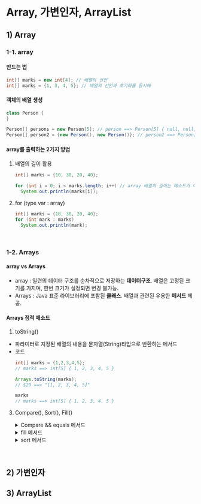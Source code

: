 # Array, 가변인자, ArrayList
## 1) Array

### 1-1. array
#### 만드는 법
``` java
int[] marks = new int[4]; // 배열의 선언
int[] marks = {1, 3, 4, 5}; // 배열의 선언과 초기화를 동시에
```
#### 객체의 배열 생성
``` java
class Person {
}

Person[] persons = new Person[5]; // person ==> Person[5] { null, null, null, null, null }
Person[] person2 = {new Person(), new Person()}; // person2 ==> Person[2] { Person@6f496d9f, Person@723279cf }
```
#### array를 출력하는 2가지 방법
1. 배열의 길이 활용
     ``` java
     int[] marks = {10, 30, 20, 40};
     
     for (int i = 0; i < marks.length; i++) // array 배열의 길이는 메소드가 아니고 속성
       System.out.println(marks[i]);
     ```
3. for (type var : array)
     ``` java
     int[] marks = {10, 30, 20, 40};
     for (int mark : marks)
       System.out.println(mark);
     ```
</br>

### 1-2. Arrays
#### array vs Arrays
- array : 일련의 데이터 구조를 순차적으로 저장하는 **데이터구조**. 배열은 고정된 크기를 가지며, 한번 크기가 설정되면 변경 불가능.
- Arrays : Java 표준 라이브러리에 포함된 **클래스**. 배열과 관련된 유용한 **메서드** 제공.
#### Arrays 정적 메소드
1. toString()
  - 파라미터로 지정된 배열의 내용을 문자열(String)타입으로 반환하는 메서드
  - 코드
    ``` java
    int[] marks = {1,2,3,4,5};
    // marks ==> int[5] { 1, 2, 3, 4, 5 }

    Arrays.toString(marks);
    // $29 ==> "[1, 2, 3, 4, 5]"

    marks
    // marks ==> int[5] { 1, 2, 3, 4, 5 }
    ```
3. Compare(), Sort(), Fill()
   <details>
     <summary>Compare && equals 메서드</summary>

      - Arrays.compare() 메서드 : </br>
          - input : 배열 2개, output : int형
          - 두 배열의 요소를 차례로 비교하면서, 처음으로 다른 요소를 만나면, 두 요소의 차이를 반환. 
          - 즉, 두 배열의 모든 요소가 같으면 0 반환, 첫 번째 배열이 두 번째 배열보다 작으면 음수를, 크면 양수를 반환. </br>
      - Arrays.equals() 메서드
          - input : 배열 2개, output : boolean
          - 두 배열의 길이와 요소가 동일하면 true, 그렇지 않으면 false
      - 코드 예제
        ``` java
        int[] arr1 = {1,2,3};
        int[] arr2 = {1,2,4};

        Arrays.compare(arr1, arr2); // -1 반환
        Arrays.equals(arr1, arr2); // false 반환
        ```
   </details>

   <details>
     <summary>fill 메서드</summary>

      - Arrays.fill() 메서드 : </br>
          - input : 배열 참조와 채울 값, output : void형
          - 배열의 모든 요소를 지정된 값을 채운다.
      - 코드 예시
        ``` java
        int[] arr = new int[5];
        // arr ==> int[5] {0, 0, 0, 0, 0};

        Arrays.fill(arr, 100);

        arr
        // arr ==> int[5] {100, 100, 100, 100, 100}
        ```
   </details>
   <details>
     <summary>sort 메서드</summary>

      - Arrays.sort() 메서드 : </br>
          - input : 정렬할 배열, output : void형
          - 배열의 요소를 오름차순으로 정렬한다. 이 메서드는 다양한 타입의 배열을 정렬하기 위해 overload 되어있다.
      - 코드 예시
        ``` java
        int[] arr = {10 , 2, 4, 90, 2};
        // arr ==> int[5] { 10, 2, 4, 90, 2 }
        Arrays.sort(arr);
        arr
        // int[5] { 2, 2, 4, 10, 90 }

        String[] arr2 = {"abd", "abc", "gdc", "bds"};
        // arr2 ==> String[4] { "abd", "abc", "gdc", "bds" }
        Arrays.sort(arr2);
        arr2
        // arr2 ==> String[4] { "abc", "abd", "bds", "gdc" }

        
        ```
   </details>
</br>

## 2) 가변인자
## 3) ArrayList
